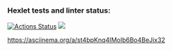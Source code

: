 ### Hexlet tests and linter status:
[![Actions Status](https://github.com/georf1/python-project-49/workflows/hexlet-check/badge.svg)](https://github.com/georf1/python-project-49/actions)
<a href="https://codeclimate.com/github/georf1/python-project-49/maintainability"><img src="https://api.codeclimate.com/v1/badges/bcb6bb7f5b7f67aca404/maintainability" /></a>

https://asciinema.org/a/st4bpKnq4IMoIb6Bo4BeJix32
